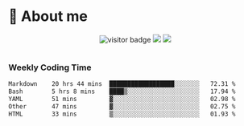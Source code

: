 <!-- ![](https://youpai.roccoshi.top/img/20200804214216.png) -->

# 🧐 About me
 
<p align="center">
<img src="https://visitor-badge.laobi.icu/badge?page_id=Lincest.Lincest&title=hits" alt="visitor badge"/>
<a href="mailto:imroccoshi@gmail.com"><img src="https://img.shields.io/badge/gmail-imroccoshi%40gmail.com-red"></a>
<a href="https://blog.roccoshi.top"><img src="https://img.shields.io/badge/blog-roccoshi-green"></a>
</p>

<div align="center">
  <img src="https://github-readme-stats.vercel.app/api?username=Lincest&show_icons=true&count_private=true&show_owner=true" alt="">
   <!-- <img src="https://github-readme-stats.vercel.app/api/wakatime?username=Moreality&v=2" alt=""/> -->
</div>

### Weekly Coding Time

<!--START_SECTION:waka-->

```txt
Markdown    20 hrs 44 mins  ██████████████████░░░░░░░   72.31 %
Bash        5 hrs 8 mins    ████▒░░░░░░░░░░░░░░░░░░░░   17.94 %
YAML        51 mins         ▓░░░░░░░░░░░░░░░░░░░░░░░░   02.98 %
Other       47 mins         ▓░░░░░░░░░░░░░░░░░░░░░░░░   02.75 %
HTML        33 mins         ▒░░░░░░░░░░░░░░░░░░░░░░░░   01.93 %
```

<!--END_SECTION:waka-->


